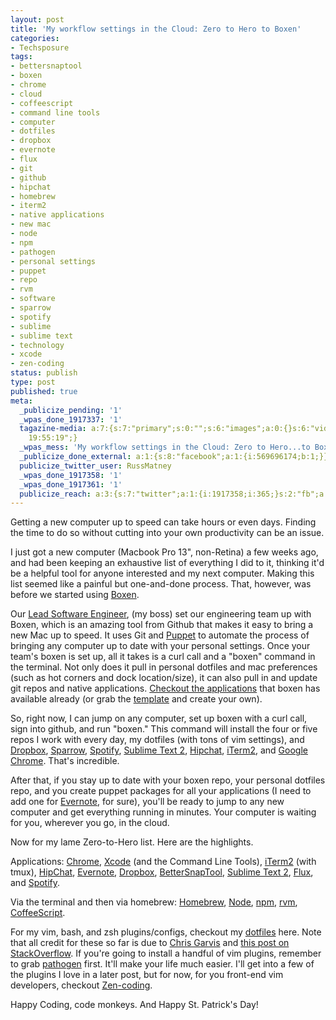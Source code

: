 ```yaml
---
layout: post
title: 'My workflow settings in the Cloud: Zero to Hero to Boxen'
categories:
- Techsposure
tags:
- bettersnaptool
- boxen
- chrome
- cloud
- coffeescript
- command line tools
- computer
- dotfiles
- dropbox
- evernote
- flux
- git
- github
- hipchat
- homebrew
- iterm2
- native applications
- new mac
- node
- npm
- pathogen
- personal settings
- puppet
- repo
- rvm
- software
- sparrow
- spotify
- sublime
- sublime text
- technology
- xcode
- zen-coding
status: publish
type: post
published: true
meta:
  _publicize_pending: '1'
  _wpas_done_1917337: '1'
  tagazine-media: a:7:{s:7:"primary";s:0:"";s:6:"images";a:0:{}s:6:"videos";a:0:{}s:11:"image_count";i:0;s:6:"author";s:8:"35796325";s:7:"blog_id";s:8:"41621342";s:9:"mod_stamp";s:19:"2013-03-17
    19:55:19";}
  _wpas_mess: 'My workflow settings in the Cloud: Zero to Hero...to Boxen http://wp.me/p2ODBY-20'
  _publicize_done_external: a:1:{s:8:"facebook";a:1:{i:569696174;b:1;}}
  publicize_twitter_user: RussMatney
  _wpas_done_1917358: '1'
  _wpas_done_1917361: '1'
  publicize_reach: a:3:{s:7:"twitter";a:1:{i:1917358;i:365;}s:2:"fb";a:1:{i:1917337;i:651;}s:2:"wp";a:1:{i:0;i:3;}}
---
```

Getting a new computer up to speed can take hours or even days. Finding the time to do so without cutting into your own productivity can be an issue.

I just got a new computer (Macbook Pro 13", non-Retina) a few weeks ago, and had been keeping an exhaustive list of everything I did to it, thinking it'd be a helpful tool for anyone interested and my next computer. Making this list seemed like a painful but one-and-done process. That, however, was before we started using <a title="Boxen" href="http://boxen.github.com/">Boxen</a>.

Our <a title="Chris on twitter" href="https://twitter.com/cgarvis">Lead Software Engineer</a>, (my boss) set our engineering team up with Boxen, which is an amazing tool from Github that makes it easy to bring a new Mac up to speed. It uses Git and <a title="Puppet" href="https://puppetlabs.com/puppet/what-is-puppet/">Puppet</a> to automate the process of bringing any computer up to date with your personal settings. Once your team's boxen is set up, all it takes is a curl call and a "boxen" command in the terminal. Not only does it pull in personal dotfiles and mac preferences (such as hot corners and dock location/size), it can also pull in and update git repos and native applications. <a title="Boxen" href="https://github.com/boxen">Checkout the applications</a> that boxen has available already (or grab the <a title="Puppet Template" href="https://github.com/boxen/puppet-template">template</a> and create your own).

So, right now, I can jump on any computer, set up boxen with a curl call, sign into github, and run "boxen." This command will install the four or five repos I work with every day, my dotfiles (with tons of vim settings), and <a title="Dropbox" href="https://www.dropbox.com">Dropbox</a>, <a title="Sparrow" href="http://sparrowmailapp.com/">Sparrow</a>, <a title="Spotify" href="https://www.spotify.com/">Spotify</a>, <a title="Sublime Text 2" href="http://www.sublimetext.com/2">Sublime Text 2</a>, <a title="HipChat" href="https://www.hipchat.com/">Hipchat</a>, <a title="iTerm2" href="http://iterm.sourceforge.net/">iTerm2</a>, and <a title="Google Chrome" href="https://www.google.com/intl/en/chrome/browser/">Google Chrome</a>. That's incredible.

After that, if you stay up to date with your boxen repo, your personal dotfiles repo, and you create puppet packages for all your applications (I need to add one for <a title="Evernote" href="http://evernote.com/">Evernote</a>, for sure), you'll be ready to jump to any new computer and get everything running in minutes. Your computer is waiting for you, wherever you go, in the cloud.

Now for my lame Zero-to-Hero list. Here are the highlights.

Applications: <a title="Google Chrome" href="https://www.google.com/intl/en/chrome/browser/">Chrome</a>, <a title="Xcode" href="https://developer.apple.com/xcode/">Xcode</a> (and the Command Line Tools), <a title="iTerm2" href="http://iterm.sourceforge.net/">iTerm2</a> (with tmux), <a title="HipChat" href="https://www.hipchat.com/">HipChat</a>, <a title="Evernote" href="http://evernote.com/">Evernote</a>, <a title="Dropbox" href="https://www.dropbox.com">Dropbox</a>, <a title="BetterSnapTool" href="https://itunes.apple.com/ca/app/bettersnaptool/id417375580?mt=12">BetterSnapTool</a>, <a title="Sublime Text 2" href="http://www.sublimetext.com/2">Sublime Text 2</a>, <a title="Flux" href="http://stereopsis.com/flux/">Flux</a>, and <a title="Spotify" href="https://www.spotify.com/">Spotify</a>.

Via the terminal and then via homebrew: <a title="Homebrew" href="http://mxcl.github.com/homebrew/">Homebrew</a>, <a title="Nodejs" href="http://nodejs.org/">Node</a>, <a title="npm" href="https://npmjs.org/">npm</a>, <a title="rvm" href="https://rvm.io/">rvm</a>, <a title="CoffeeScript" href="http://coffeescript.org/">CoffeeScript</a>.

For my vim, bash, and zsh plugins/configs, checkout my <a title="Russell matney dotfiles" href="https://github.com/russmatney/dotfiles">dotfiles</a> here. Note that all credit for these so far is due to <a title="Chris Garvis Dotfiles" href="https://github.com/cgarvis/dotfiles">Chris Garvis</a> and <a title="Useful Vim Plugins - Stack Overflow" href="http://stackoverflow.com/questions/3173963/useful-vim-plugins-for-web-development-and-design-php-html-css-javascript">this post on StackOverflow</a>. If you're going to install a handful of vim plugins, remember to grab <a title="Pathogen - Vim" href="https://github.com/tpope/vim-pathogen">pathogen</a> first. It'll make your life much easier. I'll get into a few of the plugins I love in a later post, but for now, for you front-end vim developers, checkout <a title="ZenCoding" href="https://github.com/mattn/zencoding-vim">Zen-coding</a>.

Happy Coding, code monkeys. And Happy St. Patrick's Day!
